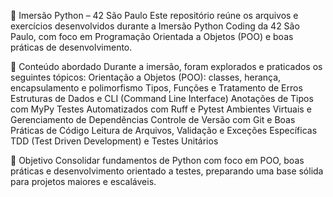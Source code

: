 📌 Imersão Python – 42 São Paulo
Este repositório reúne os arquivos e exercícios desenvolvidos durante a Imersão Python Coding da 42 São Paulo, com foco em Programação Orientada a Objetos (POO) e boas práticas de desenvolvimento.

🚀 Conteúdo abordado
Durante a imersão, foram explorados e praticados os seguintes tópicos:
Orientação a Objetos (POO): classes, herança, encapsulamento e polimorfismo
Tipos, Funções e Tratamento de Erros
Estruturas de Dados e CLI (Command Line Interface)
Anotações de Tipos com MyPy
Testes Automatizados com Ruff e Pytest
Ambientes Virtuais e Gerenciamento de Dependências
Controle de Versão com Git e Boas Práticas de Código
Leitura de Arquivos, Validação e Exceções Específicas
TDD (Test Driven Development) e Testes Unitários

🎯 Objetivo
Consolidar fundamentos de Python com foco em POO, boas práticas e desenvolvimento orientado a testes, preparando uma base sólida para projetos maiores e escaláveis.
